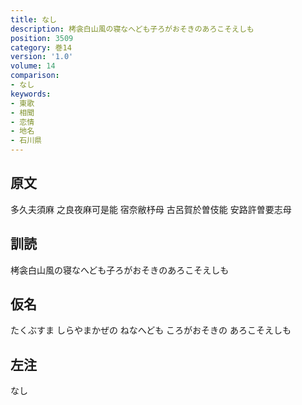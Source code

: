 ```yaml
---
title: なし
description: 栲衾白山風の寝なへども子ろがおそきのあろこそえしも
position: 3509
category: 巻14
version: '1.0'
volume: 14
comparison:
- なし
keywords:
- 東歌
- 相聞
- 恋情
- 地名
- 石川県
---
```


## 原文

多久夫須麻 之良夜麻可是能 宿奈敝杼母 古呂賀於曽伎能 安路許曽要志母

## 訓読

栲衾白山風の寝なへども子ろがおそきのあろこそえしも

## 仮名

たくぶすま しらやまかぜの ねなへども ころがおそきの あろこそえしも

## 左注

なし
